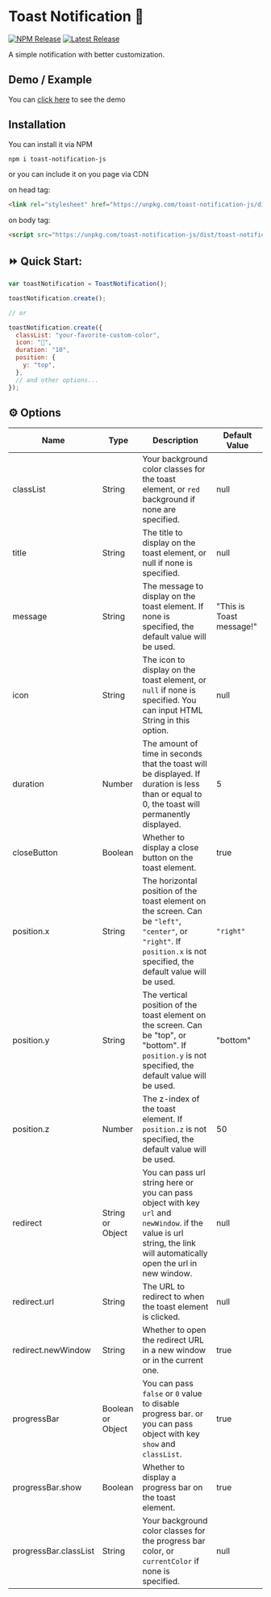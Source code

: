# Toast Notification 🍞

<p align="left">
  <a href="https://www.npmjs.com/package/toast-notification-js"><img src="https://img.shields.io/npm/v/toast-notification-js.svg" alt="NPM Release"></a>
  <a href="https://github.com/danie-ramdhani/toast-notification/releases"><img src="https://img.shields.io/github/release/danie-ramdhani/toast-notification?color=green" alt="Latest Release"></a>
</p>

A simple notification with better customization.

## Demo / Example

You can <a href="https://danie-ramdhani.github.io/toast-notification/">click here</a> to see the demo

## Installation

You can install it via NPM

```sh
npm i toast-notification-js
```

or you can include it on you page via CDN

on head tag:

```html
<link rel="stylesheet" href="https://unpkg.com/toast-notification-js/dist/toast-notification.min.css" />
```

on body tag:

```html
<script src="https://unpkg.com/toast-notification-js/dist/toast-notification.min.js"></script>
```

## ⏩ Quick Start:

```javascript
var toastNotification = ToastNotification();

toastNotification.create();

// or

toastNotification.create({
  classList: "your-favorite-custom-color",
  icon: "🍞",
  duration: "10",
  position: {
    y: "top",
  },
  // and other options...
});
```

## ⚙ Options

| Name                  | Type              | Description                                                                                                                                                              | Default Value            |
| --------------------- | ----------------- | ------------------------------------------------------------------------------------------------------------------------------------------------------------------------ | ------------------------ |
| classList             | String            | Your background color classes for the toast element, or `red` background if none are specified.                                                                          | null                     |
| title                 | String            | The title to display on the toast element, or null if none is specified.                                                                                                 | null                     |
| message               | String            | The message to display on the toast element. If none is specified, the default value will be used.                                                                       | "This is Toast message!" |
| icon                  | String            | The icon to display on the toast element, or `null` if none is specified. You can input HTML String in this option.                                                      | null                     |
| duration              | Number            | The amount of time in seconds that the toast will be displayed. If duration is less than or equal to 0, the toast will permanently displayed.                            | 5                        |
| closeButton           | Boolean           | Whether to display a close button on the toast element.                                                                                                                  | true                     |
| position.x            | String            | The horizontal position of the toast element on the screen. Can be `"left"`, `"center"`, or `"right"`. If `position.x` is not specified, the default value will be used. | `"right"`                |
| position.y            | String            | The vertical position of the toast element on the screen. Can be "top", or "bottom". If `position.y` is not specified, the default value will be used.                   | "bottom"                 |
| position.z            | Number            | The z-index of the toast element. If `position.z` is not specified, the default value will be used.                                                                      | 50                       |
| redirect              | String or Object  | You can pass url string here or you can pass object with key `url` and `newWindow`. if the value is url string, the link will automatically open the url in new window.  | null                     |
| redirect.url          | String            | The URL to redirect to when the toast element is clicked.                                                                                                                | null                     |
| redirect.newWindow    | String            | Whether to open the redirect URL in a new window or in the current one.                                                                                                  | true                     |
| progressBar           | Boolean or Object | You can pass `false` or `0` value to disable progress bar. or you can pass object with key `show` and `classList`.                                                       | true                     |
| progressBar.show      | Boolean           | Whether to display a progress bar on the toast element.                                                                                                                  | true                     |
| progressBar.classList | String            | Your background color classes for the progress bar color, or `currentColor` if none is specified.                                                                        | null                     |

